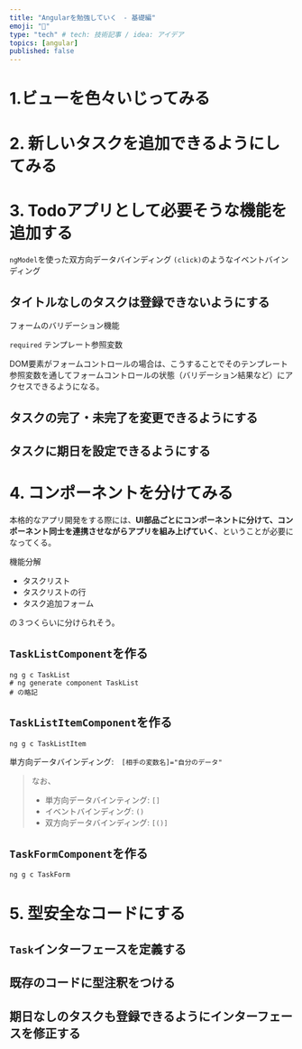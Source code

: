 ```yaml
---
title: "Angularを勉強していく　- 基礎編"
emoji: "💭"
type: "tech" # tech: 技術記事 / idea: アイデア
topics: [angular]
published: false
---
```


# 1.ビューを色々いじってみる

# 2. 新しいタスクを追加できるようにしてみる

# 3. Todoアプリとして必要そうな機能を追加する

`ngModel`を使った双方向データバインディング
`(click)`のようなイベントバインディング

## タイトルなしのタスクは登録できないようにする

フォームのバリデーション機能

`required` テンプレート参照変数

DOM要素がフォームコントロールの場合は、こうすることでそのテンプレート参照変数を通してフォームコントロールの状態（バリデーション結果など）にアクセスできるようになる。


## タスクの完了・未完了を変更できるようにする


## タスクに期日を設定できるようにする



# 4. コンポーネントを分けてみる

本格的なアプリ開発をする際には、**UI部品ごとにコンポーネントに分けて、コンポーネント同士を連携させながらアプリを組み上げていく**、ということが必要になってくる。

機能分解

- タスクリスト
- タスクリストの行
- タスク追加フォーム

の３つくらいに分けられそう。


## `TaskListComponent`を作る

```
ng g c TaskList
# ng generate component TaskList
# の略記
```


## `TaskListItemComponent`を作る

```
ng g c TaskListItem
```

単方向データバインディング:　`[相手の変数名]="自分のデータ"`

> なお、
> - 単方向データバインティング: `[]`
> - イベントバインディング: `()`
> - 双方向データバインディング: `[()]`


## `TaskFormComponent`を作る

```
ng g c TaskForm
```


# 5. 型安全なコードにする

## `Task`インターフェースを定義する


## 既存のコードに型注釈をつける


## 期日なしのタスクも登録できるようにインターフェースを修正する


